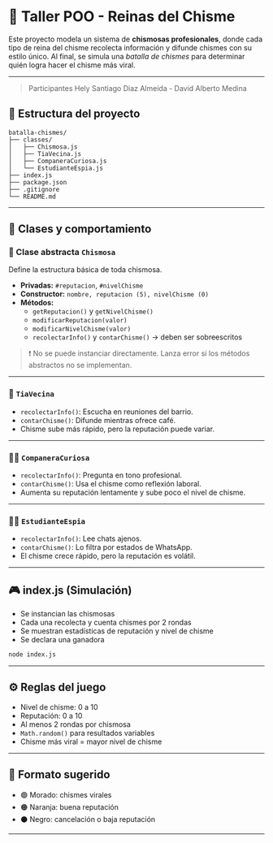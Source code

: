 # 👑 Taller POO - Reinas del Chisme

Este proyecto modela un sistema de **chismosas profesionales**, donde cada tipo de reina del chisme recolecta información y difunde chismes con su estilo único. Al final, se simula una *batalla de chismes* para determinar quién logra hacer el chisme más viral.

---
> Participantes Hely Santiago Diaz Almeida - David Alberto Medina 

## 📁 Estructura del proyecto

```
batalla-chismes/
├── classes/
│   ├── Chismosa.js
│   ├── TiaVecina.js
│   ├── CompaneraCuriosa.js
│   └── EstudianteEspia.js
├── index.js
├── package.json
├── .gitignore
└── README.md
```

---

## 🧠 Clases y comportamiento

### 🧩 Clase abstracta `Chismosa`

Define la estructura básica de toda chismosa.

- **Privadas:** `#reputacion`, `#nivelChisme`
- **Constructor:** `nombre, reputacion (5), nivelChisme (0)`
- **Métodos:**
  - `getReputacion()` y `getNivelChisme()`
  - `modificarReputacion(valor)`
  - `modificarNivelChisme(valor)`
  - `recolectarInfo()` y `contarChisme()` → deben ser sobreescritos

> ❗ No se puede instanciar directamente. Lanza error si los métodos abstractos no se implementan.

---

### 👵 `TiaVecina`

- `recolectarInfo()`: Escucha en reuniones del barrio.
- `contarChisme()`: Difunde mientras ofrece café.
- Chisme sube más rápido, pero la reputación puede variar.

---

### 👩‍💼 `CompaneraCuriosa`

- `recolectarInfo()`: Pregunta en tono profesional.
- `contarChisme()`: Usa el chisme como reflexión laboral.
- Aumenta su reputación lentamente y sube poco el nivel de chisme.

---

### 🧑‍🎓 `EstudianteEspia`

- `recolectarInfo()`: Lee chats ajenos.
- `contarChisme()`: Lo filtra por estados de WhatsApp.
- El chisme crece rápido, pero la reputación es volátil.

---

## 🎮 index.js (Simulación)

- Se instancian las chismosas
- Cada una recolecta y cuenta chismes por 2 rondas
- Se muestran estadísticas de reputación y nivel de chisme
- Se declara una ganadora

```bash
node index.js
```

---

## ⚙️ Reglas del juego

- Nivel de chisme: 0 a 10
- Reputación: 0 a 10
- Al menos 2 rondas por chismosa
- `Math.random()` para resultados variables
- Chisme más viral = mayor nivel de chisme

---

## 🎨 Formato sugerido

- 🟣 Morado: chismes virales
- 🟠 Naranja: buena reputación
- ⚫ Negro: cancelación o baja reputación


---

